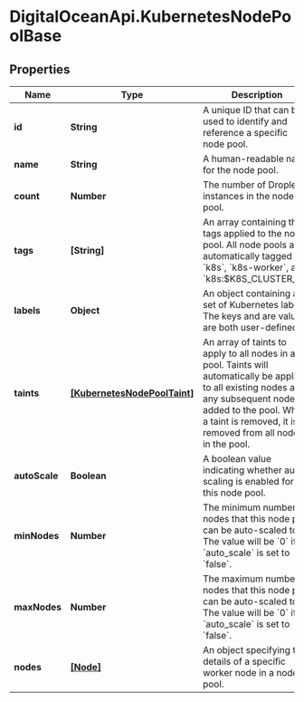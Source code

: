 # DigitalOceanApi.KubernetesNodePoolBase

## Properties
Name | Type | Description | Notes
------------ | ------------- | ------------- | -------------
**id** | **String** | A unique ID that can be used to identify and reference a specific node pool. | [optional] 
**name** | **String** | A human-readable name for the node pool. | [optional] 
**count** | **Number** | The number of Droplet instances in the node pool. | [optional] 
**tags** | **[String]** | An array containing the tags applied to the node pool. All node pools are automatically tagged &#x60;k8s&#x60;, &#x60;k8s-worker&#x60;, and &#x60;k8s:$K8S_CLUSTER_ID&#x60;. | [optional] 
**labels** | **Object** | An object containing a set of Kubernetes labels. The keys and are values are both user-defined. | [optional] 
**taints** | [**[KubernetesNodePoolTaint]**](KubernetesNodePoolTaint.md) | An array of taints to apply to all nodes in a pool. Taints will automatically be applied to all existing nodes and any subsequent nodes added to the pool. When a taint is removed, it is removed from all nodes in the pool. | [optional] 
**autoScale** | **Boolean** | A boolean value indicating whether auto-scaling is enabled for this node pool. | [optional] 
**minNodes** | **Number** | The minimum number of nodes that this node pool can be auto-scaled to. The value will be &#x60;0&#x60; if &#x60;auto_scale&#x60; is set to &#x60;false&#x60;. | [optional] 
**maxNodes** | **Number** | The maximum number of nodes that this node pool can be auto-scaled to. The value will be &#x60;0&#x60; if &#x60;auto_scale&#x60; is set to &#x60;false&#x60;. | [optional] 
**nodes** | [**[Node]**](Node.md) | An object specifying the details of a specific worker node in a node pool. | [optional] 
